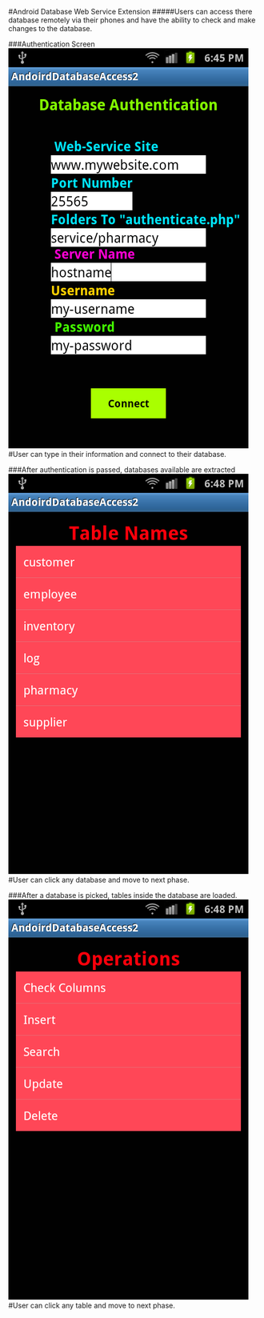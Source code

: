 #Android Database Web Service Extension
#####Users can access there database remotely via their phones and have the ability to check and make changes to the database.

###Authentication Screen
![Alt text](https://github.com/InderPabla/Projects/blob/master/Android%20Database%20Web%20Service%20Extension/Images/0.png "Optional Title")
#User can type in their information and connect to their database. 

###After authentication is passed, databases available are extracted
![Alt text](https://github.com/InderPabla/Projects/blob/master/Android%20Database%20Web%20Service%20Extension/Images/2.png "Optional Title")
#User can click any database and move to next phase.

###After a database is picked, tables inside the database are loaded.
![Alt text](https://github.com/InderPabla/Projects/blob/master/Android%20Database%20Web%20Service%20Extension/Images/3.png "Optional Title")
#User can click any table and move to next phase.
